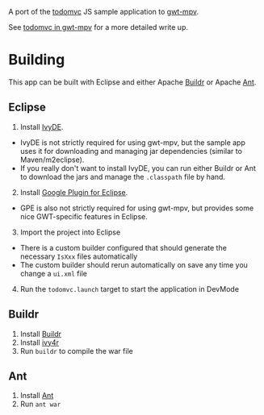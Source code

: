 
A port of the [todomvc](https://github.com/addyosmani/todomvc) JS sample application to [gwt-mpv](http://www.gwtmpv.org).

See [todomvc in gwt-mpv](http://www.draconianoverlord.com/2011/12/10/todomvc-in-gwt-mpv.html) for a more detailed write up.

Building
========

This app can be built with Eclipse and either Apache [Buildr](http://buildr.apache.org) or Apache [Ant](http://ant.apache.org).

Eclipse
-------

1. Install [IvyDE](http://ant.apache.org/ivy/ivyde/).
  * IvyDE is not strictly required for using gwt-mpv, but the sample app uses it for downloading and managing jar dependencies (similar to Maven/m2eclipse).
  * If you really don't want to install IvyDE, you can run either Buildr or Ant to download the jars and manage the `.classpath` file by hand.
2. Install [Google Plugin for Eclipse](http://code.google.com/eclipse/).
  * GPE is also not strictly required for using gwt-mpv, but provides some nice GWT-specific features in Eclipse.
3. Import the project into Eclipse
  * There is a custom builder configured that should generate the necessary `IsXxx` files automatically
  * The custom builder should rerun automatically on save any time you change a `ui.xml` file
4. Run the `todomvc.launch` target to start the application in DevMode

Buildr
------

1. Install [Buildr](http://buildr.apache.org)
2. Install [ivy4r](https://github.com/klaas1979/ivy4r)
3. Run `buildr` to compile the war file

Ant
---

1. Install [Ant](http://ant.apache.org)
2. Run `ant war`

